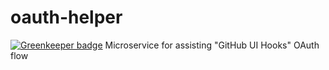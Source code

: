 # oauth-helper

[![Greenkeeper badge](https://badges.greenkeeper.io/GitHub-UI-Hooks/oauth-helper.svg)](https://greenkeeper.io/)
Microservice for assisting "GitHub UI Hooks" OAuth flow
